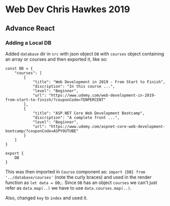# Web Dev Chris Hawkes 2019

## Advance React

### Adding a Local DB

Added `database` dir in `src` with json object `DB` with `courses` object containing an array or courses and then exported it, like so:

    const DB = {
        "courses": [
            {
                "title": "Web Development in 2019 - From Start to Finish",
                "discription": "In this course ...",
                "level": "Beginner",
                "url": "https://www.udemy.com/web-development-in-2019-from-start-to-finish/?couponCode=TENPERCENT"
            },
            {
                "title": "ASP.NET Core Web Development Bootcamp",
                "discription": "A complete front ...",
                "level": "Beginner",
                "url": "https://www.udemy.com/aspnet-core-web-development-bootcamp/?couponCode=ASPYOUTUBE"
            }
        ]
    }

    export {
        DB
    }

This was then imported in `Course` component as: `import {DB} from '../database/courses'` (note the curly braces) and used in the render function as `let data = DB;`. Since `DB` has an object `courses` we can't just refer as `data.map(..)` we have to use `data.courses.map(..)`.

Also, changed `key` to `index` and used it.
